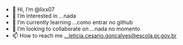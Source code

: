 - 👋 Hi, I’m @lixx07
- 👀 I’m interested in ...nada
- 🌱 I’m currently learning ...como entrar no github
- 💞️ I’m looking to collaborate on ...nada no momento
- 📫 How to reach me ...leticia.cesario.goncalves@escola.pr.gov.br

<!---
lixx07/lixx07 is a ✨ special ✨ repository because its `README.md` (this file) appears on your GitHub profile.
You can click the Preview link to take a look at your changes.
--->
